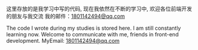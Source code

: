 这里存放的是我学习中写的代码,
现在我依然在不断的学习中,
欢迎各位前端开发的朋友与我交流
我的邮件：1801142494@qq.com

The code I wrote during my studies is stored here.
I am still constantly learning now.
Welcome to communicate with me, friends in front-end development.
MyEmail: 1801142494@qq.com
